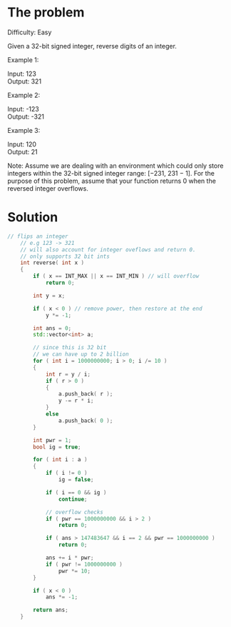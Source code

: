 # The problem
Difficulty: Easy  
  
Given a 32-bit signed integer, reverse digits of an integer.  
  
Example 1:  
  
Input: 123  
Output: 321  
  
Example 2:  
  
Input: -123  
Output: -321  
  
Example 3:  
  
Input: 120  
Output: 21  
  
Note:
Assume we are dealing with an environment which could only store integers within the 32-bit signed integer range: [−231,  231 − 1].
For the purpose of this problem, assume that your function returns 0 when the reversed integer overflows.


# Solution 
```cpp
// flips an integer
	// e.g 123 -> 321
	// will also account for integer oveflows and return 0.
	// only supports 32 bit ints
	int reverse( int x )
	{
		if ( x == INT_MAX || x == INT_MIN ) // will overflow
			return 0;

		int y = x;

		if ( x < 0 ) // remove power, then restore at the end
			y *= -1;

		int ans = 0;
		std::vector<int> a;

		// since this is 32 bit
		// we can have up to 2 billion
		for ( int i = 1000000000; i > 0; i /= 10 )
		{
			int r = y / i;
			if ( r > 0 )
			{
				a.push_back( r );
				y -= r * i;
			}
			else
				a.push_back( 0 );
		}

		int pwr = 1;
		bool ig = true;

		for ( int i : a )
		{
			if ( i != 0 )
				ig = false;

			if ( i == 0 && ig )
				continue;

			// overflow checks
			if ( pwr == 1000000000 && i > 2 )
				return 0;

			if ( ans > 147483647 && i == 2 && pwr == 1000000000 )
				return 0;

			ans += i * pwr;
			if ( pwr != 1000000000 )
				pwr *= 10;
		}

		if ( x < 0 )
			ans *= -1;

		return ans;
	}
```